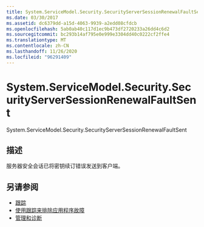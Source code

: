 ```yaml
---
title: System.ServiceModel.Security.SecurityServerSessionRenewalFaultSent
ms.date: 03/30/2017
ms.assetid: dc6379dd-a15d-4063-9939-a2edd08cfdcb
ms.openlocfilehash: 5ab0ab40c117d1ec9b473df2720233a26dd4c6d2
ms.sourcegitcommit: bc293b14af795e0e999e3304dd40c0222cf2ffe4
ms.translationtype: MT
ms.contentlocale: zh-CN
ms.lasthandoff: 11/26/2020
ms.locfileid: "96291409"
---
```

# <a name="systemservicemodelsecuritysecurityserversessionrenewalfaultsent"></a>System.ServiceModel.Security.SecurityServerSessionRenewalFaultSent

System.ServiceModel.Security.SecurityServerSessionRenewalFaultSent  
  
## <a name="description"></a>描述  

 服务器安全会话已将密钥续订错误发送到客户端。  
  
## <a name="see-also"></a>另请参阅

- [跟踪](index.md)
- [使用跟踪来排除应用程序故障](using-tracing-to-troubleshoot-your-application.md)
- [管理和诊断](../index.md)

